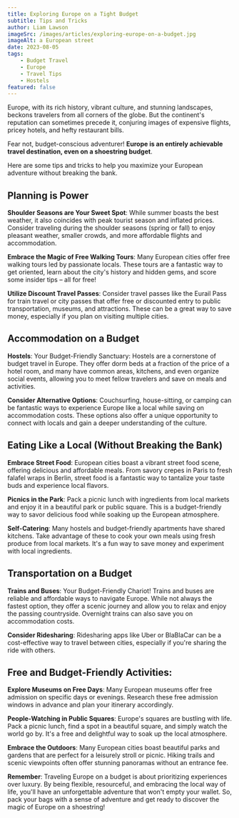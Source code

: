 ```yaml
---
title: Exploring Europe on a Tight Budget
subtitle: Tips and Tricks
author: Liam Lawson
imageSrc: /images/articles/exploring-europe-on-a-budget.jpg
imageAlt: a European street
date: 2023-08-05
tags:
    - Budget Travel
    - Europe
    - Travel Tips
    - Hostels
featured: false
---
```


Europe, with its rich history, vibrant culture, and stunning landscapes, beckons travelers from all corners of the globe. But the continent's reputation can sometimes precede it, conjuring images of expensive flights, pricey hotels, and hefty restaurant bills.

Fear not, budget-conscious adventurer! **Europe is an entirely achievable travel destination, even on a shoestring budget**.

Here are some tips and tricks to help you maximize your European adventure without breaking the bank.

## Planning is Power

**Shoulder Seasons are Your Sweet Spot**: While summer boasts the best weather, it also coincides with peak tourist season and inflated prices. Consider traveling during the shoulder seasons (spring or fall) to enjoy pleasant weather, smaller crowds, and more affordable flights and accommodation.

**Embrace the Magic of Free Walking Tours**: Many European cities offer free walking tours led by passionate locals. These tours are a fantastic way to get oriented, learn about the city's history and hidden gems, and score some insider tips – all for free!

**Utilize Discount Travel Passes**: Consider travel passes like the Eurail Pass for train travel or city passes that offer free or discounted entry to public transportation, museums, and attractions. These can be a great way to save money, especially if you plan on visiting multiple cities.

## Accommodation on a Budget

**Hostels**: Your Budget-Friendly Sanctuary: Hostels are a cornerstone of budget travel in Europe. They offer dorm beds at a fraction of the price of a hotel room, and many have common areas, kitchens, and even organize social events, allowing you to meet fellow travelers and save on meals and activities.

**Consider Alternative Options**: Couchsurfing, house-sitting, or camping can be fantastic ways to experience Europe like a local while saving on accommodation costs. These options also offer a unique opportunity to connect with locals and gain a deeper understanding of the culture.

## Eating Like a Local (Without Breaking the Bank)

**Embrace Street Food**: European cities boast a vibrant street food scene, offering delicious and affordable meals. From savory crepes in Paris to fresh falafel wraps in Berlin, street food is a fantastic way to tantalize your taste buds and experience local flavors.

**Picnics in the Park**: Pack a picnic lunch with ingredients from local markets and enjoy it in a beautiful park or public square. This is a budget-friendly way to savor delicious food while soaking up the European atmosphere.

**Self-Catering**: Many hostels and budget-friendly apartments have shared kitchens. Take advantage of these to cook your own meals using fresh produce from local markets. It's a fun way to save money and experiment with local ingredients.

## Transportation on a Budget

**Trains and Buses**: Your Budget-Friendly Chariot! Trains and buses are reliable and affordable ways to navigate Europe. While not always the fastest option, they offer a scenic journey and allow you to relax and enjoy the passing countryside. Overnight trains can also save you on accommodation costs.

**Consider Ridesharing**: Ridesharing apps like Uber or BlaBlaCar can be a cost-effective way to travel between cities, especially if you're sharing the ride with others.

## Free and Budget-Friendly Activities:

**Explore Museums on Free Days**: Many European museums offer free admission on specific days or evenings. Research these free admission windows in advance and plan your itinerary accordingly.

**People-Watching in Public Squares**: Europe's squares are bustling with life. Pack a picnic lunch, find a spot in a beautiful square, and simply watch the world go by. It's a free and delightful way to soak up the local atmosphere.

**Embrace the Outdoors**: Many European cities boast beautiful parks and gardens that are perfect for a leisurely stroll or picnic. Hiking trails and scenic viewpoints often offer stunning panoramas without an entrance fee.

**Remember**: Traveling Europe on a budget is about prioritizing experiences over luxury. By being flexible, resourceful, and embracing the local way of life, you'll have an unforgettable adventure that won't empty your wallet. So, pack your bags with a sense of adventure and get ready to discover the magic of Europe on a shoestring!
